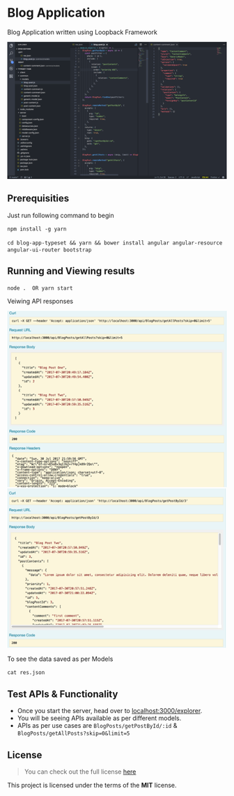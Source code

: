 # Blog Application
Blog Application written using Loopback Framework

![Code Preview](https://raw.githubusercontent.com/harshitanand/blog-app-typeset/master/codeEnv.png)

## Prerequisities
Just run following command to begin 
```
npm install -g yarn

cd blog-app-typeset && yarn && bower install angular angular-resource angular-ui-router bootstrap
```
## Running and Viewing results

```
node .  OR yarn start
```
Veiwing API responses

![Explorer Preview1](https://raw.githubusercontent.com/harshitanand/blog-app-typeset/master/explorer1.png)
![Explorer Preview2](https://raw.githubusercontent.com/harshitanand/blog-app-typeset/master/explorer2.png)

To see the data saved as per Models
```
cat res.json
```
## Test APIs & Functionality

* Once you start the server, head over to [localhost:3000/explorer](http://localhost:3000/explorer/#!/BlogPost/BlogPost_getPostById).
* You will be seeing APIs available as per different models.
* APIs as per use cases are `BlogPosts/getPostById/:id` & `BlogPosts/getAllPosts?skip=0&limit=5`

## License
>You can check out the full license [here](https://github.com/harshitanand/Scrape-Service/blob/master/LICENSE)

This project is licensed under the terms of the **MIT** license.
